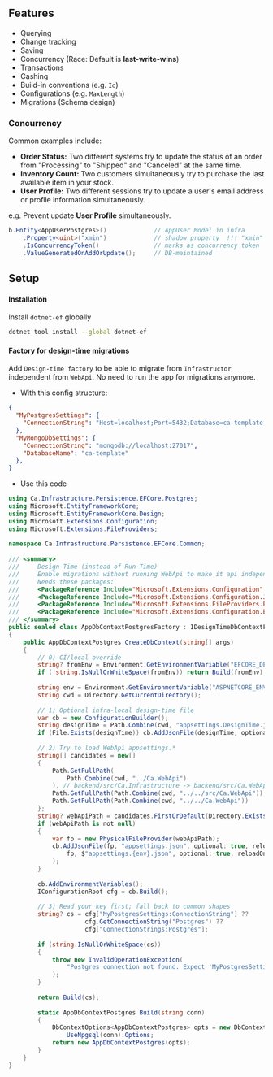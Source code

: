 ## Features
* Querying
* Change tracking
* Saving
* Concurrency (Race: Default is **last-write-wins**)
* Transactions
* Cashing
* Build-in conventions (e.g. `Id`)
* Configurations (e.g. `MaxLength`)
* Migrations (Schema design)

### Concurrency
Common examples include:
- **Order Status:** Two different systems try to update the status of an order from "Processing" to "Shipped" and "Canceled" at the same time.
- **Inventory Count:** Two customers simultaneously try to purchase the last available item in your stock.
- **User Profile:** Two different sessions try to update a user's email address or profile information simultaneously.

e.g. Prevent update **User Profile** simultaneously.  
```C#
b.Entity<AppUserPostgres>()             // AppUser Model in infra 
    .Property<uint>("xmin")             // shadow property  !!! "xmin" is for PostgreSQL ONLY!
    .IsConcurrencyToken()               // marks as concurrency token  
    .ValueGeneratedOnAddOrUpdate();     // DB-maintained
```
## Setup
#### Installation
Install `dotnet-ef` globally
```bash
dotnet tool install --global dotnet-ef
```

#### Factory for design-time migrations
Add `Design-time factory` to be able to migrate from `Infrastructor` independent from `WebApi`. No need to run the app for migrations anymore. 

* With this config structure: 
```json
{  
  "MyPostgresSettings": {  
    "ConnectionString": "Host=localhost;Port=5432;Database=ca-template;Username=postgres;Password=2223;Pooling=true;Minimum Pool Size=5;Maximum Pool Size=100;SSL Mode=Disable"  
  },  
  "MyMongoDbSettings": {  
    "ConnectionString": "mongodb://localhost:27017",  
    "DatabaseName": "ca-template"  
  },
}
```
- Use this code
```C#
using Ca.Infrastructure.Persistence.EFCore.Postgres;  
using Microsoft.EntityFrameworkCore;  
using Microsoft.EntityFrameworkCore.Design;  
using Microsoft.Extensions.Configuration;  
using Microsoft.Extensions.FileProviders;  
  
namespace Ca.Infrastructure.Persistence.EFCore.Common;  
  
/// <summary>  
///     Design-Time (instead of Run-Time)  
///     Enable migrations without running WebApi to make it api independent.  
///     Needs these packages:  
///     <PackageReference Include="Microsoft.Extensions.Configuration" />  
///     <PackageReference Include="Microsoft.Extensions.Configuration.Json" />  
///     <PackageReference Include="Microsoft.Extensions.FileProviders.Physical" />  
///     <PackageReference Include="Microsoft.Extensions.Configuration.EnvironmentVariables" />  
/// </summary>  
public sealed class AppDbContextPostgresFactory : IDesignTimeDbContextFactory<AppDbContextPostgres>  
{  
    public AppDbContextPostgres CreateDbContext(string[] args)  
    {  
        // 0) CI/local override  
        string? fromEnv = Environment.GetEnvironmentVariable("EFCORE_DESIGNTIME_CONN");  
        if (!string.IsNullOrWhiteSpace(fromEnv)) return Build(fromEnv);  
  
        string env = Environment.GetEnvironmentVariable("ASPNETCORE_ENVIRONMENT") ?? "Development";  
        string cwd = Directory.GetCurrentDirectory();  
  
        // 1) Optional infra-local design-time file  
        var cb = new ConfigurationBuilder();  
        string designTime = Path.Combine(cwd, "appsettings.DesignTime.json");  
        if (File.Exists(designTime)) cb.AddJsonFile(designTime, optional: false, reloadOnChange: false);  
  
        // 2) Try to load WebApi appsettings.*  
        string[] candidates = new[]  
        {  
            Path.GetFullPath(  
                Path.Combine(cwd, "../Ca.WebApi")  
            ), // backend/src/Ca.Infrastructure -> backend/src/Ca.WebApi  
            Path.GetFullPath(Path.Combine(cwd, "../../src/Ca.WebApi")),  
            Path.GetFullPath(Path.Combine(cwd, "../../Ca.WebApi"))  
        };  
        string? webApiPath = candidates.FirstOrDefault(Directory.Exists);  
        if (webApiPath is not null)  
        {  
            var fp = new PhysicalFileProvider(webApiPath);  
            cb.AddJsonFile(fp, "appsettings.json", optional: true, reloadOnChange: false).AddJsonFile(  
                fp, $"appsettings.{env}.json", optional: true, reloadOnChange: false  
            );  
        }  
  
        cb.AddEnvironmentVariables();  
        IConfigurationRoot cfg = cb.Build();  
  
        // 3) Read your key first; fall back to common shapes  
        string? cs = cfg["MyPostgresSettings:ConnectionString"] ??  
                     cfg.GetConnectionString("Postgres") ??  
                     cfg["ConnectionStrings:Postgres"];  
  
        if (string.IsNullOrWhiteSpace(cs))  
        {  
            throw new InvalidOperationException(  
                "Postgres connection not found. Expect 'MyPostgresSettings:ConnectionString' (or 'ConnectionStrings:Postgres')."  
            );  
        }  
  
        return Build(cs);  
  
        static AppDbContextPostgres Build(string conn)  
        {  
            DbContextOptions<AppDbContextPostgres> opts = new DbContextOptionsBuilder<AppDbContextPostgres>().  
                UseNpgsql(conn).Options;  
            return new AppDbContextPostgres(opts);  
        }  
    }  
}
```